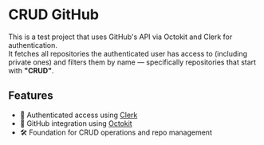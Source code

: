 # CRUD GitHub

This is a test project that uses GitHub's API via Octokit and Clerk for authentication.  
It fetches all repositories the authenticated user has access to (including private ones) and filters them by name — specifically repositories that start with **"CRUD"**.

## Features

- 🔐 Authenticated access using [Clerk](https://clerk.dev/)
- 🐙 GitHub integration using [Octokit](https://github.com/octokit/rest.js)
- 🛠️ Foundation for CRUD operations and repo management
